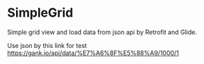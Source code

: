 # SimpleGrid
Simple grid view and load data from json api by Retrofit and Glide.

Use json by this link for test
https://gank.io/api/data/%E7%A6%8F%E5%88%A9/1000/1
